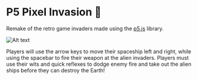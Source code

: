 # P5 Pixel Invasion 👾

Remake of the retro game invaders made using the [p5.js](https://p5js.org/) library.

<!-- ![Alt text](docs/invaders.gif) -->

![Alt text](docs/p5PixelInvasion.gif)

Players will use the arrow keys to move their spaceship left and right, while using the spacebar to fire their weapon at the alien invaders. Players must use their wits and quick reflexes to dodge enemy fire and take out the alien ships before they can destroy the Earth!
